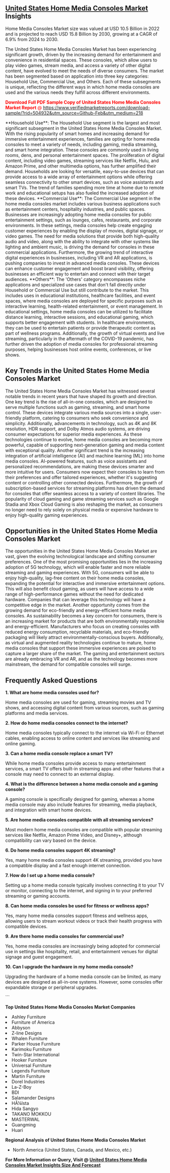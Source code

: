 <h2><a href="https://www.verifiedmarketreports.com/download-sample/?rid=504932&amp;utm_source=Github-Feb&amp;utm_medium=218" target="_blank">United States Home Media Consoles Market</a> Insights</h2><p>Home Media Consoles Market size was valued at USD 10.5 Billion in 2022 and is projected to reach USD 15.8 Billion by 2030, growing at a CAGR of 6.9% from 2024 to 2030.</p><p> <p>The United States Home Media Consoles Market has been experiencing significant growth, driven by the increasing demand for entertainment and convenience in residential spaces. These consoles, which allow users to play video games, stream media, and access a variety of other digital content, have evolved to meet the needs of diverse consumers. The market has been segmented based on application into three key categories: Household Use, Commercial Use, and Others. Each of these subsegments is unique, reflecting the different ways in which home media consoles are used and the various needs they fulfill across different environments. <p><span class=""><span style="color: #ff0000;"><strong>Download Full PDF Sample Copy of United States Home Media Consoles Market Report</strong> @ </span><a href="https://www.verifiedmarketreports.com/download-sample/?rid=504932&amp;utm_source=Github-Feb&amp;utm_medium=218" target="_blank">https://www.verifiedmarketreports.com/download-sample/?rid=504932&amp;utm_source=Github-Feb&amp;utm_medium=218</a></span></p></p> <p>**Household Use**: The Household Use segment is the largest and most significant subsegment in the United States Home Media Consoles Market. With the rising popularity of smart homes and increasing demand for immersive entertainment experiences, families are opting for home media consoles to meet a variety of needs, including gaming, media streaming, and smart home integration. These consoles are commonly used in living rooms, dens, and personal entertainment spaces. The proliferation of digital content, including video games, streaming services like Netflix, Hulu, and Amazon Prime, and other multimedia options, has further amplified their demand. Households are looking for versatile, easy-to-use devices that can provide access to a wide array of entertainment options while offering seamless connectivity to other smart devices, such as voice assistants and smart TVs. The trend of families spending more time at home due to remote work and educational setups has also fueled the increased adoption of these devices. **Commercial Use**: The Commercial Use segment in the home media consoles market includes various business applications such as entertainment centers, hospitality industries, and public spaces. Businesses are increasingly adopting home media consoles for public entertainment settings, such as lounges, cafes, restaurants, and corporate environments. In these settings, media consoles help create engaging customer experiences by enabling the display of movies, digital signage, or video games. The need for media solutions that provide both high-quality audio and video, along with the ability to integrate with other systems like lighting and ambient music, is driving the demand for consoles in these commercial applications. Furthermore, the growing trend of interactive digital experiences in businesses, including VR and AR applications, is pushing companies to invest in advanced media consoles. These devices can enhance customer engagement and boost brand visibility, offering businesses an efficient way to entertain and connect with their target audiences. **Others**: The 'Others' category encompasses niche applications and specialized use cases that don't fall directly under Household or Commercial Use but still contribute to the market. This includes uses in educational institutions, healthcare facilities, and event spaces, where media consoles are deployed for specific purposes such as interactive learning, health-related entertainment, or event management. In educational settings, home media consoles can be utilized to facilitate distance learning, interactive sessions, and educational gaming, which supports better engagement with students. In healthcare environments, they can be used to entertain patients or provide therapeutic content as part of wellness programs. Additionally, the growth of virtual events and live streaming, particularly in the aftermath of the COVID-19 pandemic, has further driven the adoption of media consoles for professional streaming purposes, helping businesses host online events, conferences, or live shows. <h2>Key Trends in the United States Home Media Consoles Market</h2> <p>The United States Home Media Consoles Market has witnessed several notable trends in recent years that have shaped its growth and direction. One key trend is the rise of all-in-one consoles, which are designed to serve multiple functions such as gaming, streaming, and smart home control. These devices integrate various media sources into a single, user-friendly platform, catering to consumers who seek convenience and simplicity. Additionally, advancements in technology, such as 4K and 8K resolution, HDR support, and Dolby Atmos audio systems, are driving consumer expectations for superior media experiences. As these technologies continue to evolve, home media consoles are becoming more powerful, capable of supporting next-generation gaming and media content with exceptional quality. Another significant trend is the increasing integration of artificial intelligence (AI) and machine learning (ML) into home media consoles. AI-powered features, such as voice assistants and personalized recommendations, are making these devices smarter and more intuitive for users. Consumers now expect their consoles to learn from their preferences and offer tailored experiences, whether it's suggesting content or controlling other connected devices. Furthermore, the growth of subscription-based services for streaming platforms has driven the demand for consoles that offer seamless access to a variety of content libraries. The popularity of cloud gaming and game streaming services such as Google Stadia and Xbox Cloud Gaming is also reshaping the market, as consumers no longer need to rely solely on physical media or expensive hardware to enjoy high-quality gaming experiences. <h2>Opportunities in the United States Home Media Consoles Market</h2> <p>The opportunities in the United States Home Media Consoles Market are vast, given the evolving technological landscape and shifting consumer preferences. One of the most promising opportunities lies in the increasing adoption of 5G technology, which will enable faster and more reliable streaming and gaming experiences. With 5G, consumers will be able to enjoy high-quality, lag-free content on their home media consoles, expanding the potential for interactive and immersive entertainment options. This will also benefit cloud gaming, as users will have access to a wide range of high-performance games without the need for dedicated hardware. Companies that can leverage this technology will have a competitive edge in the market. Another opportunity comes from the growing demand for eco-friendly and energy-efficient home media consoles. As sustainability becomes a key concern for consumers, there is an increasing market for products that are both environmentally responsible and energy-efficient. Manufacturers who focus on creating consoles with reduced energy consumption, recyclable materials, and eco-friendly packaging will likely attract environmentally-conscious buyers. Additionally, as virtual and augmented reality technologies continue to mature, home media consoles that support these immersive experiences are poised to capture a larger share of the market. The gaming and entertainment sectors are already embracing VR and AR, and as the technology becomes more mainstream, the demand for compatible consoles will surge. <h2>Frequently Asked Questions</h2> <p><strong>1. What are home media consoles used for?</strong></p> <p>Home media consoles are used for gaming, streaming movies and TV shows, and accessing digital content from various sources, such as gaming platforms and media services.</p> <p><strong>2. How do home media consoles connect to the internet?</strong></p> <p>Home media consoles typically connect to the internet via Wi-Fi or Ethernet cables, enabling access to online content and services like streaming and online gaming.</p> <p><strong>3. Can a home media console replace a smart TV?</strong></p> <p>While home media consoles provide access to many entertainment services, a smart TV offers built-in streaming apps and other features that a console may need to connect to an external display.</p> <p><strong>4. What is the difference between a home media console and a gaming console?</strong></p> <p>A gaming console is specifically designed for gaming, whereas a home media console may also include features for streaming, media playback, and integration with smart home devices.</p> <p><strong>5. Are home media consoles compatible with all streaming services?</strong></p> <p>Most modern home media consoles are compatible with popular streaming services like Netflix, Amazon Prime Video, and Disney+, although compatibility can vary based on the device.</p> <p><strong>6. Do home media consoles support 4K streaming?</strong></p> <p>Yes, many home media consoles support 4K streaming, provided you have a compatible display and a fast enough internet connection.</p> <p><strong>7. How do I set up a home media console?</strong></p> <p>Setting up a home media console typically involves connecting it to your TV or monitor, connecting to the internet, and signing in to your preferred streaming or gaming accounts.</p> <p><strong>8. Can home media consoles be used for fitness or wellness apps?</strong></p> <p>Yes, many home media consoles support fitness and wellness apps, allowing users to stream workout videos or track their health progress with compatible devices.</p> <p><strong>9. Are there home media consoles for commercial use?</strong></p> <p>Yes, home media consoles are increasingly being adopted for commercial use in settings like hospitality, retail, and entertainment venues for digital signage and guest engagement.</p> <p><strong>10. Can I upgrade the hardware in my home media console?</strong></p> <p>Upgrading the hardware of a home media console can be limited, as many devices are designed as all-in-one systems. However, some consoles offer expandable storage or peripheral upgrades.</p> ```</p><p><strong>Top United States Home Media Consoles Market Companies</strong></p><div data-test-id=""><p><li>Ashley Furniture</li><li> Furniture of America</li><li> Abbyson</li><li> Z-line Designs</li><li> Whalen Furniture</li><li> Parker House Furniture</li><li> Karimoku Furniture</li><li> Twin-Star International</li><li> Hooker Furniture</li><li> Universal Furniture</li><li> Legends Furniture</li><li> Martin Furniture</li><li> Dorel Industries</li><li> La-Z-Boy</li><li> BDI</li><li> Salamander Designs</li><li> HÃ¼lsta</li><li> Hida Sangyo</li><li> TAKANO MOKKOU</li><li> MASTERWAL</li><li> Guangming</li><li> Huari</li></p><div><strong>Regional Analysis of&nbsp;United States Home Media Consoles Market</strong></div><ul><li dir="ltr"><p dir="ltr">North America&nbsp;(United States, Canada, and Mexico, etc.)</p></li></ul><p><strong>For More Information or Query, Visit @&nbsp;</strong><strong><a href="https://www.verifiedmarketreports.com/product/home-media-consoles-market/?utm_source=Github-Feb&amp;utm_medium=218" target="_blank">United States Home Media Consoles Market Insights Size And Forecast</a></strong></p></div>
